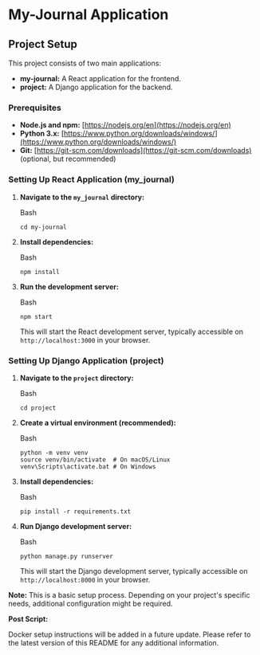 # My-Journal Application

## Project Setup

This project consists of two main applications:

* **my-journal:** A React application for the frontend.
* **project:** A Django application for the backend.

### Prerequisites

* **Node.js and npm:** [https://nodejs.org/en](https://nodejs.org/en)
* **Python 3.x:** [https://www.python.org/downloads/windows/](https://www.python.org/downloads/windows/)
* **Git:** [https://git-scm.com/downloads](https://git-scm.com/downloads) (optional, but recommended)

### Setting Up React Application (my_journal)

1. **Navigate to the `my_journal` directory:**

   Bash

   ```
   cd my-journal
   ```
2. **Install dependencies:**

   Bash

   ```
   npm install
   ```
3. **Run the development server:**

   Bash

   ```
   npm start
   ```

   This will start the React development server, typically accessible on `http://localhost:3000` in your browser.

### Setting Up Django Application (project)

1. **Navigate to the `project` directory:**

   Bash

   ```
   cd project
   ```
2. **Create a virtual environment (recommended):**

   Bash

   ```
   python -m venv venv
   source venv/bin/activate  # On macOS/Linux
   venv\Scripts\activate.bat # On Windows
   ```
3. **Install dependencies:**

   Bash

   ```
   pip install -r requirements.txt
   ```
4. **Run Django development server:**

   Bash

   ```
   python manage.py runserver
   ```

   This will start the Django development server, typically accessible on `http://localhost:8000` in your browser.

**Note:** This is a basic setup process. Depending on your project's specific needs, additional configuration might be required.

**Post Script:**

Docker setup instructions will be added in a future update. Please refer to the latest version of this README for any additional information.
